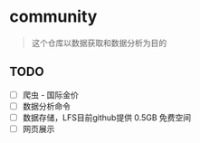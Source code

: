 # community

> 这个仓库以数据获取和数据分析为目的

## TODO

-[ ] 爬虫 - 国际金价
-[ ] 数据分析命令
-[ ] 数据存储，LFS目前github提供 0.5GB 免费空间
-[ ] 网页展示
